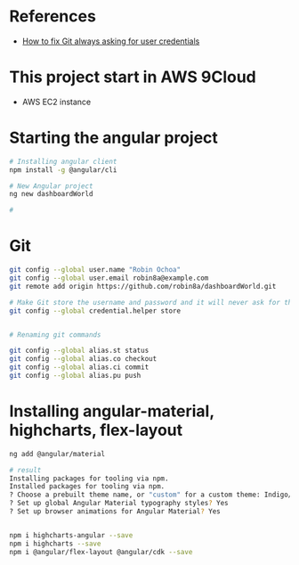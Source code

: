 # References
- [How to fix Git always asking for user credentials](https://www.freecodecamp.org/news/how-to-fix-git-always-asking-for-user-credentials/)

# This project start in AWS 9Cloud
- AWS EC2 instance

# Starting the angular project

```sh
# Installing angular client
npm install -g @angular/cli

# New Angular project
ng new dashboardWorld

# 
```


# Git
```sh
git config --global user.name "Robin Ochoa"
git config --global user.email robin8a@example.com
git remote add origin https://github.com/robin8a/dashboardWorld.git

# Make Git store the username and password and it will never ask for them.
git config --global credential.helper store


# Renaming git commands

git config --global alias.st status
git config --global alias.co checkout
git config --global alias.ci commit
git config --global alias.pu push

```

# Installing angular-material, highcharts, flex-layout

```sh
ng add @angular/material

# result
Installing packages for tooling via npm.
Installed packages for tooling via npm.
? Choose a prebuilt theme name, or "custom" for a custom theme: Indigo/Pink        [ Preview: https://material.angular.io?theme=indigo-pink ]
? Set up global Angular Material typography styles? Yes
? Set up browser animations for Angular Material? Yes


npm i highcharts-angular --save
npm i highcharts --save
npm i @angular/flex-layout @angular/cdk --save

```